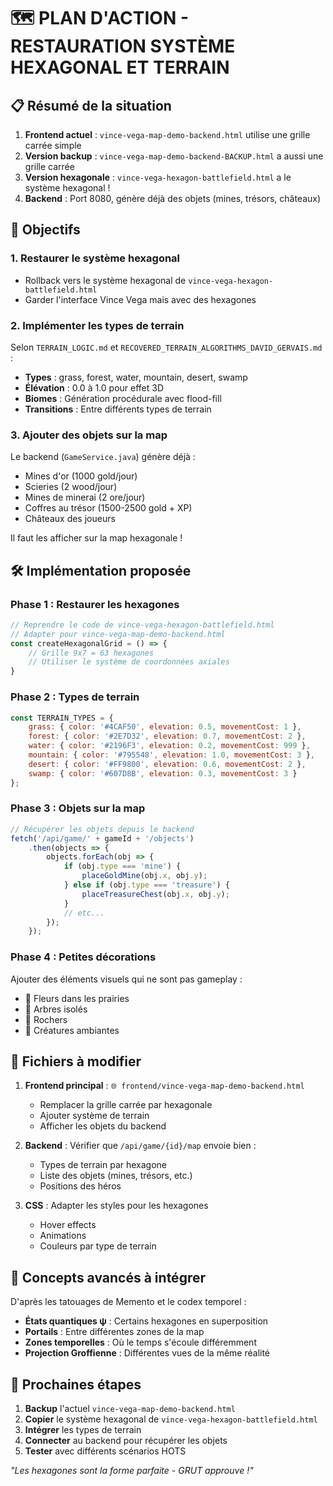 # 🗺️ PLAN D'ACTION - RESTAURATION SYSTÈME HEXAGONAL ET TERRAIN

## 📋 Résumé de la situation

1. **Frontend actuel** : `vince-vega-map-demo-backend.html` utilise une grille carrée simple
2. **Version backup** : `vince-vega-map-demo-backend-BACKUP.html` a aussi une grille carrée
3. **Version hexagonale** : `vince-vega-hexagon-battlefield.html` a le système hexagonal !
4. **Backend** : Port 8080, génère déjà des objets (mines, trésors, châteaux)

## 🎯 Objectifs

### 1. Restaurer le système hexagonal
- Rollback vers le système hexagonal de `vince-vega-hexagon-battlefield.html`
- Garder l'interface Vince Vega mais avec des hexagones

### 2. Implémenter les types de terrain
Selon `TERRAIN_LOGIC.md` et `RECOVERED_TERRAIN_ALGORITHMS_DAVID_GERVAIS.md` :
- **Types** : grass, forest, water, mountain, desert, swamp
- **Élévation** : 0.0 à 1.0 pour effet 3D
- **Biomes** : Génération procédurale avec flood-fill
- **Transitions** : Entre différents types de terrain

### 3. Ajouter des objets sur la map
Le backend (`GameService.java`) génère déjà :
- Mines d'or (1000 gold/jour)
- Scieries (2 wood/jour)
- Mines de minerai (2 ore/jour)  
- Coffres au trésor (1500-2500 gold + XP)
- Châteaux des joueurs

Il faut les afficher sur la map hexagonale !

## 🛠️ Implémentation proposée

### Phase 1 : Restaurer les hexagones
```javascript
// Reprendre le code de vince-vega-hexagon-battlefield.html
// Adapter pour vince-vega-map-demo-backend.html
const createHexagonalGrid = () => {
    // Grille 9x7 = 63 hexagones
    // Utiliser le système de coordonnées axiales
}
```

### Phase 2 : Types de terrain
```javascript
const TERRAIN_TYPES = {
    grass: { color: '#4CAF50', elevation: 0.5, movementCost: 1 },
    forest: { color: '#2E7D32', elevation: 0.7, movementCost: 2 },
    water: { color: '#2196F3', elevation: 0.2, movementCost: 999 },
    mountain: { color: '#795548', elevation: 1.0, movementCost: 3 },
    desert: { color: '#FF9800', elevation: 0.6, movementCost: 2 },
    swamp: { color: '#607D8B', elevation: 0.3, movementCost: 3 }
};
```

### Phase 3 : Objets sur la map
```javascript
// Récupérer les objets depuis le backend
fetch('/api/game/' + gameId + '/objects')
    .then(objects => {
        objects.forEach(obj => {
            if (obj.type === 'mine') {
                placeGoldMine(obj.x, obj.y);
            } else if (obj.type === 'treasure') {
                placeTreasureChest(obj.x, obj.y);
            }
            // etc...
        });
    });
```

### Phase 4 : Petites décorations
Ajouter des éléments visuels qui ne sont pas gameplay :
- 🌸 Fleurs dans les prairies
- 🌲 Arbres isolés
- 🗿 Rochers
- 🦋 Créatures ambiantes

## 📁 Fichiers à modifier

1. **Frontend principal** : `🌐 frontend/vince-vega-map-demo-backend.html`
   - Remplacer la grille carrée par hexagonale
   - Ajouter système de terrain
   - Afficher les objets du backend

2. **Backend** : Vérifier que `/api/game/{id}/map` envoie bien :
   - Types de terrain par hexagone
   - Liste des objets (mines, trésors, etc.)
   - Positions des héros

3. **CSS** : Adapter les styles pour les hexagones
   - Hover effects
   - Animations
   - Couleurs par type de terrain

## 🔮 Concepts avancés à intégrer

D'après les tatouages de Memento et le codex temporel :
- **États quantiques ψ** : Certains hexagones en superposition
- **Portails** : Entre différentes zones de la map
- **Zones temporelles** : Où le temps s'écoule différemment
- **Projection Groffienne** : Différentes vues de la même réalité

## 🚀 Prochaines étapes

1. **Backup** l'actuel `vince-vega-map-demo-backend.html`
2. **Copier** le système hexagonal de `vince-vega-hexagon-battlefield.html`
3. **Intégrer** les types de terrain
4. **Connecter** au backend pour récupérer les objets
5. **Tester** avec différents scénarios HOTS

*"Les hexagones sont la forme parfaite - GRUT approuve !"*
